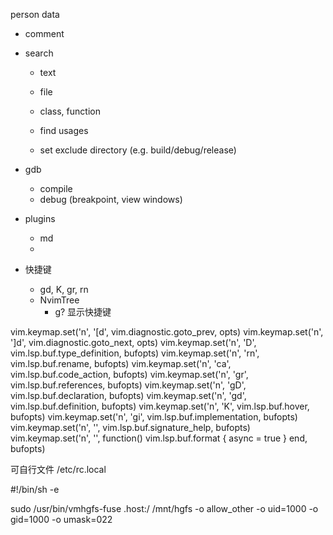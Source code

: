 person data


* comment
* search
    + text
    + file
    
    + class, function
    + find usages
    + set exclude directory (e.g. build/debug/release)
    
* gdb
    + compile
    + debug (breakpoint, view windows)


* plugins
    + md
    + 


* 快捷键
    + gd, K, gr, <space>rn
    + NvimTree
      - g? 显示快捷键


vim.keymap.set('n', '[d', vim.diagnostic.goto_prev, opts)
vim.keymap.set('n', ']d', vim.diagnostic.goto_next, opts)
  vim.keymap.set('n', '<space>D', vim.lsp.buf.type_definition, bufopts)
  vim.keymap.set('n', '<space>rn', vim.lsp.buf.rename, bufopts)
  vim.keymap.set('n', '<space>ca', vim.lsp.buf.code_action, bufopts)
  vim.keymap.set('n', 'gr', vim.lsp.buf.references, bufopts)
  vim.keymap.set('n', 'gD', vim.lsp.buf.declaration, bufopts)
  vim.keymap.set('n', 'gd', vim.lsp.buf.definition, bufopts)
  vim.keymap.set('n', 'K', vim.lsp.buf.hover, bufopts)
  vim.keymap.set('n', 'gi', vim.lsp.buf.implementation, bufopts)
  vim.keymap.set('n', '<C-k>', vim.lsp.buf.signature_help, bufopts)
  vim.keymap.set('n', '<C-A-L>', function() vim.lsp.buf.format { async = true } end, bufopts)


可自行文件
/etc/rc.local

#!/bin/sh -e

sudo /usr/bin/vmhgfs-fuse .host:/ /mnt/hgfs -o allow_other -o uid=1000 -o gid=1000 -o umask=022



